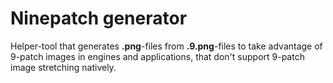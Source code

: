 # Ninepatch generator

Helper-tool that generates **.png**-files from **.9.png**-files to take advantage of 9-patch images in engines and applications, that don't support 9-patch image stretching natively.